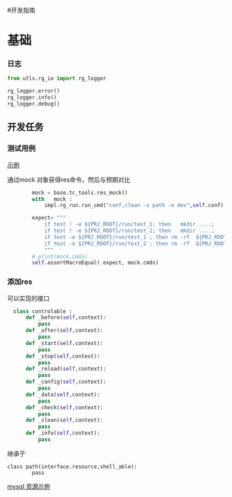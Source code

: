 #开发指南

# 基础

### 日志

``` python
from utls.rg_io import rg_logger

rg_logger.error()
rg_logger.info()
rg_logger.debug()
```

## 开发任务

### 测试用例

[示例](https://github.com/xcodecraft/rigger-ng/blob/master/test/res_tc/files_tc.py)

通过mock 对象获得res命令，然后与预期对比
``` python
        mock = base.tc_tools.res_mock()
        with   mock :
            impl.rg_run.run_cmd("conf,clean -s path -e dev",self.conf)

        expect= """
            if test ! -e ${PRJ_ROOT}/run/test_1; then   mkdir ....;
            if test ! -e ${PRJ_ROOT}/run/test_2; then   mkdir ....;
            if test -e ${PRJ_ROOT}/run/test_1 ; then rm -rf  ${PRJ_ROOT}/run/test_1 ; fi ;
            if test -e ${PRJ_ROOT}/run/test_2 ; then rm -rf  ${PRJ_ROOT}/run/test_2 ; fi ;
            """
        # print(mock.cmds)
        self.assertMacroEqual( expect, mock.cmds)
```

### 添加res

可以实现的接口
```python
  class controlable :
      def _before(self,context):
          pass
      def _after(self,context):
          pass
      def _start(self,context):
          pass
      def _stop(self,context):
          pass
      def _reload(self,context):
          pass
      def _config(self,context):
          pass
      def _data(self,context):
          pass
      def _check(self,context):
          pass
      def _clean(self,context):
          pass
      def _info(self,context):
          pass
```

继承于 
``` 
class path(interface.resource,shell_able):
        pass
```

[mysql 资源示例](https://github.com/xcodecraft/rigger-ng/blob/master/src/res/mysql.py)
